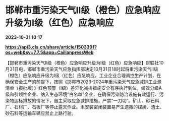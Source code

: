 # 邯郸市重污染天气Ⅱ级（橙色）应急响应升级为Ⅰ级（红色）应急响应

**2023-10-31 10:17**

**https://api3.cls.cn/share/article/1503391?os=web&sv=7.7.5&app=CailianpressWeb**

【邯郸市重污染天气Ⅱ级（橙色）应急响应升级为Ⅰ级（红色）应急响应】财联社10月31日电，邯郸市重污染天气应急指挥部决定10月31日18时起将重污染天气Ⅱ级（橙色）应急响应升级为Ⅰ级（红色）应急响应，工业企业合理调控生产计划，在确保安全生产的前提下，按照《邯郸市2023-2024年重污染天气应急减排工业源清单（报批版）》红色预警（Ⅰ级）差异化减排措施安全有序执行到位。绩效分级A级和引领性企业、纳入生态环境“白名单”企业，在确保污染防治设施有效运行、污染物达标排放的情况下，自主采取应急减排措施，严禁“一刀切”。矿山、砂石料厂、石材厂、石板厂等停止露天作业。未安装密闭装置易产生遗撒的煤炭、渣土、砂石料等运输车辆应禁止上路行驶。